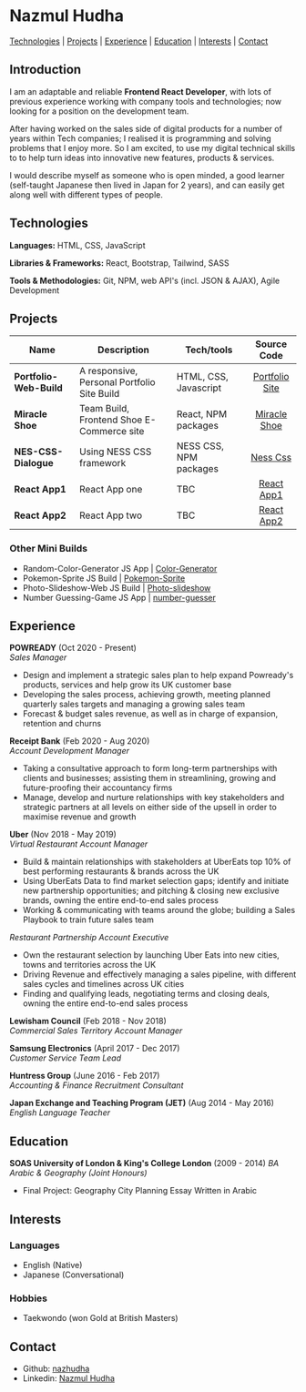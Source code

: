 # Nazmul Hudha

[Technologies](#technologies) | [Projects](#projects) | [Experience](#experience) | [Education](#education) | [Interests](#interests) | [Contact](#contact)

## Introduction

I am an adaptable and reliable **Frontend React Developer**, with lots of previous experience working with company tools and technologies; now looking for a position on the development team.

After having worked on the sales side of digital products for a number of years within Tech companies; I realised it is programming and solving problems that I enjoy more.  So I am excited, to use my digital technical skills to to help turn ideas into innovative new features, products & services.  

I would describe myself as someone who is open minded, a good learner (self-taught Japanese then lived in Japan for 2 years), and can easily get along well with different types of people.

## Technologies
**Languages:** HTML, CSS, JavaScript

**Libraries & Frameworks:** React, Bootstrap, Tailwind, SASS

**Tools & Methodologies:** Git, NPM, web API's (incl. JSON & AJAX), Agile Development

## Projects

| Name                         | Description       | Tech/tools        | Source Code |
| ---------------------------- | ----------------- | ----------------- | :---------: |
| **Portfolio-Web-Build**         |  A responsive, Personal Portfolio Site Build   |  HTML, CSS, Javascript   |  [Portfolio Site](https://github.com/nazhudha/Portfolio-Web-Build)  |
| **Miracle Shoe** | Team Build, Frontend Shoe E-Commerce site   | React, NPM packages | [Miracle Shoe](https://github.com/nazhudha/miracle-shoes-ecommerce) |
| **NES-CSS-Dialogue**          | Using NESS CSS framework   |  NESS CSS, NPM packages   |  [Ness Css ](https://github.com/nazhudha/css---NES-CSS-Dialogue)  |
| **React App1**    |  React App one  |  TBC  |  [React App1](https://github.com/nazhudha?tab=repositories)  |
| **React App2**    |  React App two  |  TBC  |  [React App2](https://github.com/nazhudha?tab=repositories)  |


### Other Mini Builds

- Random-Color-Generator JS App | [Color-Generator](https://github.com/nazhudha/Js---Random-Color-Generator) 
- Pokemon-Sprite JS Build | [Pokemon-Sprite](https://github.com/nazhudha/Js---Pokemon-Sprite) 
- Photo-Slideshow-Web JS Build | [Photo-slideshow](https://github.com/nazhudha/css---Photo-slideshow) 
- Number Guessing-Game JS App | [number-guesser ](https://github.com/nazhudha/Js---Guessing-Game-Simple) 

## Experience

**POWREADY** (Oct 2020 - Present)  
_Sales Manager_

- Design and implement a strategic sales plan to help expand Powready's products, services and help grow its UK customer base
- Developing the sales process, achieving growth, meeting planned quarterly sales targets and managing a growing sales team
- Forecast & budget sales revenue, as well as in charge of expansion, retention and churns 

**Receipt Bank** (Feb 2020 - Aug 2020)  
_Account Development Manager_

- Taking a consultative approach to form long-term partnerships with clients and businesses; assisting them in streamlining, growing and future-proofing their accountancy firms
- Manage, develop and nurture relationships with key stakeholders and strategic partners at all levels on either side of the upsell in order to maximise revenue and growth 

**Uber** (Nov 2018 - May 2019)  
_Virtual Restaurant Account Manager_

- Build & maintain relationships with stakeholders at UberEats top 10% of best performing restaurants & brands across the UK
- Using UberEats Data to find market selection gaps; identify and initiate new partnership opportunities; and pitching & closing new exclusive brands, owning the entire end-to-end sales process
- Working & communicating with teams around the globe; building a Sales Playbook to train future sales team

_Restaurant Partnership Account Executive_
- Own the restaurant selection by launching Uber Eats into new cities, towns and territories across the UK
- Driving Revenue and effectively managing a sales pipeline, with different sales cycles and timelines across UK cities 
- Finding and qualifying leads, negotiating terms and closing deals,  owning the entire end-to-end sales process

**Lewisham Council** (Feb 2018 - Nov 2018)  
_Commercial Sales Territory Account Manager_

**Samsung Electronics** (April 2017 - Dec 2017)  
_Customer Service Team Lead_

**Huntress Group** (June 2016 - Feb 2017)  
_Accounting & Finance Recruitment Consultant_

**Japan Exchange and Teaching Program (JET)** (Aug 2014 - May 2016)  
_English Language Teacher_


## Education

**SOAS University of London & King's College London** (2009 - 2014) 
_BA Arabic & Geography (Joint Honours)_

- Final Project: Geography City Planning Essay Written in Arabic 

## Interests

### Languages  

- English (Native)
- Japanese (Conversational)

### Hobbies

- Taekwondo (won Gold at British Masters)

## Contact
- Github: [nazhudha](https://github.com/nazhudha?tab=repositories)
- Linkedin: [Nazmul Hudha](https://www.linkedin.com/in/nazmul-h-7a44b7116/)